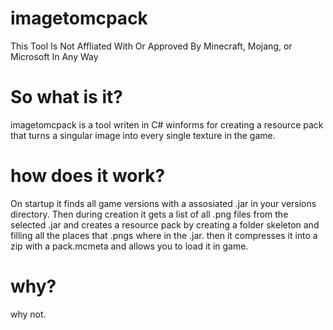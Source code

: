 # imagetomcpack

This Tool Is Not Affliated With Or Approved By Minecraft, Mojang, or Microsoft In Any Way

# So what is it?
imagetomcpack is a tool writen in C# winforms for creating a resource pack that turns a singular image into every single texture in the game.

# how does it work?
On startup it finds all game versions with a assosiated .jar in your versions directory. Then during creation it gets a list of all .png files from the selected .jar and creates a resource pack by creating a folder skeleton and filling all the places that .pngs where in the .jar. then it compresses it into a zip with a pack.mcmeta and allows you to load it in game.

# why?
why not.
